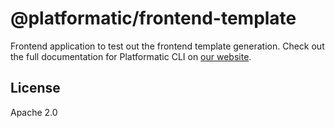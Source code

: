 # @platformatic/frontend-template

Frontend application to test out the frontend template generation.
Check out the full documentation for Platformatic CLI on [our website](https://oss.platformatic.dev/docs/reference/cli/).

## License

Apache 2.0
